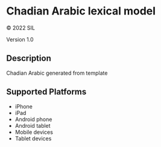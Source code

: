 Chadian Arabic lexical model
===================

© 2022 SIL

Version 1.0

Description
-----------

Chadian Arabic generated from template


Supported Platforms
-------------------
 * iPhone
 * iPad
 * Android phone
 * Android tablet
 * Mobile devices
 * Tablet devices

